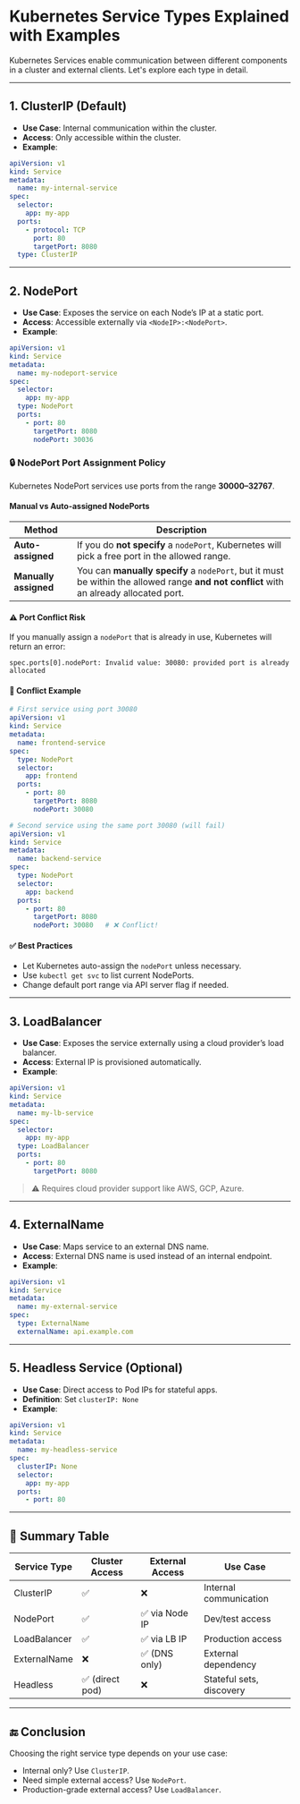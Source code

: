 
# Kubernetes Service Types Explained with Examples

Kubernetes Services enable communication between different components in a cluster and external clients. Let's explore each type in detail.

---

## 1. ClusterIP (Default)

- **Use Case**: Internal communication within the cluster.
- **Access**: Only accessible within the cluster.
- **Example**:

```yaml
apiVersion: v1
kind: Service
metadata:
  name: my-internal-service
spec:
  selector:
    app: my-app
  ports:
    - protocol: TCP
      port: 80
      targetPort: 8080
  type: ClusterIP
```

---

## 2. NodePort

- **Use Case**: Exposes the service on each Node’s IP at a static port.
- **Access**: Accessible externally via `<NodeIP>:<NodePort>`.
- **Example**:

```yaml
apiVersion: v1
kind: Service
metadata:
  name: my-nodeport-service
spec:
  selector:
    app: my-app
  type: NodePort
  ports:
    - port: 80
      targetPort: 8080
      nodePort: 30036
```

### 🔒 NodePort Port Assignment Policy

Kubernetes NodePort services use ports from the range **30000–32767**.

#### Manual vs Auto-assigned NodePorts

| Method           | Description |
|------------------|-------------|
| **Auto-assigned** | If you do **not specify** a `nodePort`, Kubernetes will pick a free port in the allowed range. |
| **Manually assigned** | You can **manually specify** a `nodePort`, but it must be within the allowed range **and not conflict** with an already allocated port. |

#### ⚠️ Port Conflict Risk

If you manually assign a `nodePort` that is already in use, Kubernetes will return an error:

```
spec.ports[0].nodePort: Invalid value: 30080: provided port is already allocated
```

#### 📘 Conflict Example

```yaml
# First service using port 30080
apiVersion: v1
kind: Service
metadata:
  name: frontend-service
spec:
  type: NodePort
  selector:
    app: frontend
  ports:
    - port: 80
      targetPort: 8080
      nodePort: 30080
```

```yaml
# Second service using the same port 30080 (will fail)
apiVersion: v1
kind: Service
metadata:
  name: backend-service
spec:
  type: NodePort
  selector:
    app: backend
  ports:
    - port: 80
      targetPort: 8080
      nodePort: 30080   # ❌ Conflict!
```

#### ✅ Best Practices

- Let Kubernetes auto-assign the `nodePort` unless necessary.
- Use `kubectl get svc` to list current NodePorts.
- Change default port range via API server flag if needed.

---

## 3. LoadBalancer

- **Use Case**: Exposes the service externally using a cloud provider’s load balancer.
- **Access**: External IP is provisioned automatically.
- **Example**:

```yaml
apiVersion: v1
kind: Service
metadata:
  name: my-lb-service
spec:
  selector:
    app: my-app
  type: LoadBalancer
  ports:
    - port: 80
      targetPort: 8080
```

> ⚠️ Requires cloud provider support like AWS, GCP, Azure.

---

## 4. ExternalName

- **Use Case**: Maps service to an external DNS name.
- **Access**: External DNS name is used instead of an internal endpoint.
- **Example**:

```yaml
apiVersion: v1
kind: Service
metadata:
  name: my-external-service
spec:
  type: ExternalName
  externalName: api.example.com
```

---

## 5. Headless Service (Optional)

- **Use Case**: Direct access to Pod IPs for stateful apps.
- **Definition**: Set `clusterIP: None`
- **Example**:

```yaml
apiVersion: v1
kind: Service
metadata:
  name: my-headless-service
spec:
  clusterIP: None
  selector:
    app: my-app
  ports:
    - port: 80
```

---

## 📌 Summary Table

| Service Type  | Cluster Access | External Access | Use Case |
|---------------|----------------|-----------------|----------|
| ClusterIP     | ✅             | ❌              | Internal communication |
| NodePort      | ✅             | ✅ via Node IP  | Dev/test access |
| LoadBalancer  | ✅             | ✅ via LB IP    | Production access |
| ExternalName  | ❌             | ✅ (DNS only)   | External dependency |
| Headless      | ✅ (direct pod) | ❌              | Stateful sets, discovery |

---

## 🔚 Conclusion

Choosing the right service type depends on your use case:
- Internal only? Use `ClusterIP`.
- Need simple external access? Use `NodePort`.
- Production-grade external access? Use `LoadBalancer`.

